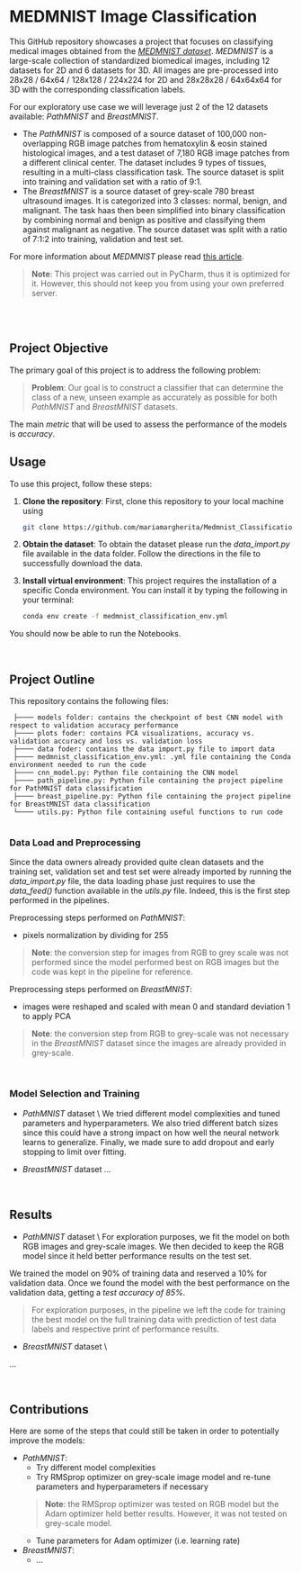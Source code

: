 
# MEDMNIST Image Classification

This GitHub repository showcases a project that focuses on classifying medical images obtained from the [*MEDMNIST dataset*](https://github.com/MedMNIST/MedMNIST).
*MEDMNIST* is a large-scale collection of standardized biomedical images, including 12 datasets for 2D and 6 datasets for 3D. 
All images are pre-processed into 28x28 / 64x64 / 128x128 / 224x224 for 2D and 28x28x28 / 64x64x64 for 3D with the corresponding classification labels. 

For our exploratory use case we will leverage just 2 of the 12 datasets available: *PathMNIST* and *BreastMNIST*.
- The *PathMNIST* is composed of a source dataset of 100,000 non-overlapping RGB image patches from hematoxylin & eosin stained histological images, and a test dataset of 7,180 RGB image patches from a different clinical center. 
The dataset includes 9 types of tissues, resulting in a multi-class classification task. The source dataset is split into training and validation set with a ratio of 9:1.
- The *BreastMNIST* is a source dataset of grey-scale 780 breast ultrasound images. It is categorized into 3 classes: normal, benign, and malignant. 
The task haas then been simplified into binary classification by combining normal and benign as positive and classifying them against malignant as negative. 
The source dataset was split with a ratio of 7:1:2 into training, validation and test set.

For more information about *MEDMNIST* please read [this article](https://www.nature.com/articles/s41597-022-01721-8).

> **Note**: This project was carried out in PyCharm, thus it is optimized for it. However, this should not keep you from using your own preferred server.
<br>

<br>

## Project Objective

The primary goal of this project is to address the following problem:

> **Problem**: Our goal is to construct a classifier that can determine the class of a new, unseen example as accurately as possible for both *PathMNIST* and *BreastMNIST* datasets.

The main *metric* that will be used to assess the performance of the models is *accuracy*.
<br>

## Usage

To use this project, follow these steps:

1. **Clone the repository**: First, clone this repository to your local machine using

    ```bash
    git clone https://github.com/mariamargherita/Medmnist_Classification.git
    ```

2. **Obtain the dataset**: To obtain the dataset please run the *data_import.py* file available in the data folder. Follow the directions in the file to successfully download the data.

3. **Install virtual environment**: This project requires the installation of a specific Conda environment. You can install it by typing the following in your terminal:

    ```bash
    conda env create -f medmnist_classification_env.yml
    ```
   
You should now be able to run the Notebooks.

<br>

## Project Outline

This repository contains the following files:

   ```
    ├──── models folder: contains the checkpoint of best CNN model with respect to validation accuracy performance
    ├──── plots foder: contains PCA visualizations, accuracy vs. validation accuracy and loss vs. validation loss
    ├──── data foder: contains the data import.py file to import data
    ├──── medmnist_classification_env.yml: .yml file containing the Conda environment needed to run the code
    ├──── cnn_model.py: Python file containing the CNN model
    ├──── path_pipeline.py: Python file containing the project pipeline for PathMNIST data classification
    ├──── breast_pipeline.py: Python file containing the project pipeline for BreastMNIST data classification
    └──── utils.py: Python file containing useful functions to run code
    
   ```

### Data Load and Preprocessing

Since the data owners already provided quite clean datasets and the training set, validation set and test set were already imported by running the *data_import.py* file, the data loading phase just requires to use the *data_feed()* function available in the *utils.py* file.
Indeed, this is the first step performed in the pipelines.

Preprocessing steps performed on *PathMNIST*:
- pixels normalization by dividing for 255

>**Note**: the conversion step for images from RGB to grey scale was not performed since the model performed best on RGB images
but the code was kept in the pipeline for reference.

Preprocessing steps performed on *BreastMNIST*:
- images were reshaped and scaled with mean 0 and standard deviation 1 to apply PCA

>**Note**: the conversion step from RGB to grey-scale was not necessary in the *BreastMNIST* dataset since
the images are already provided in grey-scale.

<br>

### Model Selection and Training

- *PathMNIST* dataset \\
We tried different model complexities and tuned parameters and hyperparameters. We also tried different batch sizes since this could have a strong impact on how well the neural network learns to generalize. Finally, we made sure to add dropout and early stopping to limit over fitting.

- *BreastMNIST* dataset
...

<br>

## Results

- *PathMNIST* dataset \\
For exploration purposes, we fit the model on both RGB images and grey-scale images. We then decided to keep the RGB model since it held better performance results on the test set.

We trained the model on 90% of training data and reserved a 10% for validation data. Once we found the model with the best performance on the validation data, getting a *test accuracy of 85%*.

> For exploration purposes, in the pipeline we left the code for training the best model on the full training data with prediction of test data labels and respective print of performance results.


- *BreastMNIST* dataset \\

...

<br>

## Contributions

Here are some of the steps that could still be taken in order to potentially improve the models:

- *PathMNIST*:
  - Try different model complexities
  - Try RMSprop optimizer on grey-scale image model and re-tune parameters and hyperparameters if necessary
  >**Note**: the RMSprop optimizer was tested on RGB model but the Adam optimizer held better results. However, it was not tested on grey-scale model.
  - Tune parameters for Adam optimizer (i.e. learning rate)
- *BreastMNIST*:
  - ...
